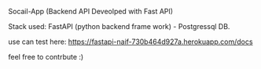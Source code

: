 Socail-App (Backend API Deveolped with Fast API)

Stack used: FastAPI (python backend frame work) - Postgressql DB.

use can test here: https://fastapi-naif-730b464d927a.herokuapp.com/docs

feel free to contrbute :)
